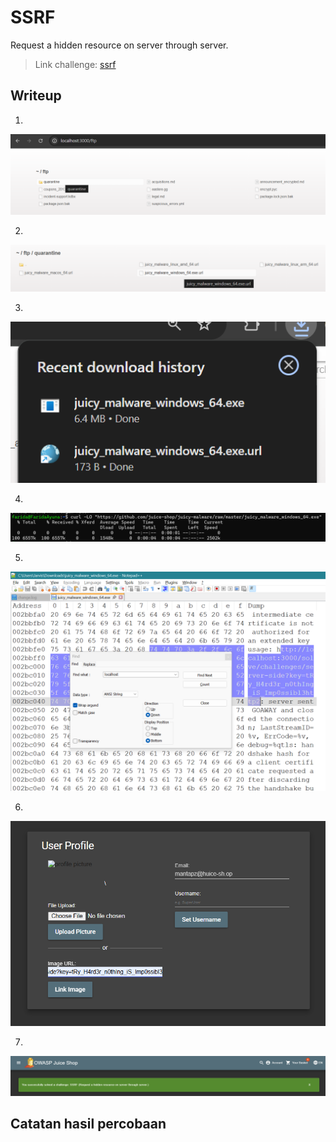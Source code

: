 # SSRF
Request a hidden resource on server through server.

>Link challenge: [ssrf](http://localhost:3000/#/score-board?categories=Broken%20Access%20Control)

## Writeup

1. 
![alt](./gambar/ssrf-1.png)

2. 
![alt](./gambar/ssrf-2.png)

3.
![alt](./gambar/ssrf-3.png)

4.
![alt](./gambar/ssrf-4.png)

5.
![alt](./gambar/ssrf-5.png)


6.
![alt](./gambar/ssrf-6.png)


7.
![alt](./gambar/ssrf-7.png)

## Catatan hasil percobaan

